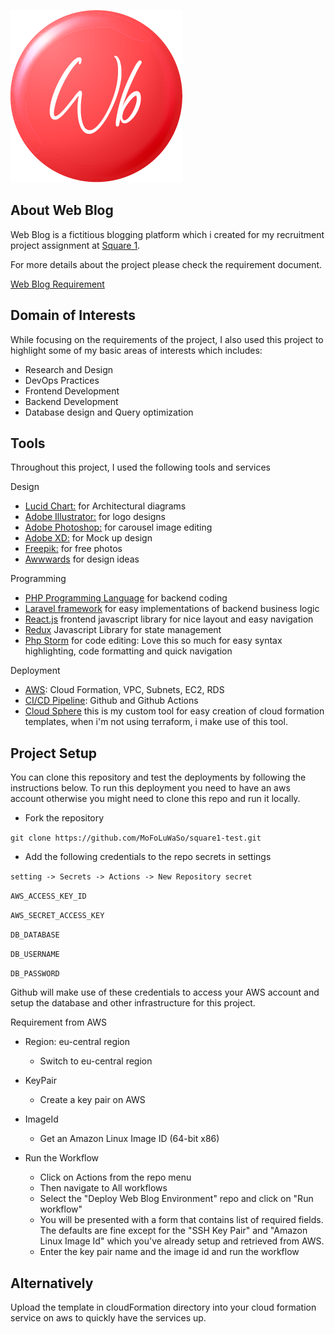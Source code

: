 ![Web Blog logo](./public/images//logo/webblog_logo.png "Web Blog logo")
## About Web Blog

Web Blog is a fictitious blogging platform which i created for my recruitment project assignment at [Square 1](https://square1.io/).

For more details about the project please check the requirement document.

[Web Blog Requirement](https://github.com/MoFoLuWaSo/square1-test/blob/master/Square1-WebBlog%20Requirements%20Document.pdf)

## Domain of Interests
While focusing on the requirements of the project, I also used this project to highlight some of my basic areas of interests which includes:

- Research and Design
- DevOps Practices
- Frontend Development
- Backend Development
- Database design and Query optimization

## Tools

Throughout this project, I used the following tools and services

Design
- [Lucid Chart:](https://www.lucidchart.com/) for Architectural diagrams
- [Adobe Illustrator:](https://www.adobe.com/products/illustrator.html) for logo designs
- [Adobe Photoshop:](https://www.adobe.com/products/photoshop.html) for carousel image editing 
- [Adobe XD:](https://www.adobe.com/products/xd.html) for Mock up design
- [Freepik:](https://www.freepik.com) for free photos
- [Awwwards](https://www.awwwards.com) for design ideas

Programming
- [PHP Programming Language](https://php.net) for backend coding 
- [Laravel framework](https://laravel.com) for easy implementations of backend business logic
- [React.js](https://reactjs.org/) frontend javascript library for nice layout and easy navigation
- [Redux](https://redux.js.org/) Javascript Library for state management
- [Php Storm](https://www.jetbrains.com/phpstorm) for code editing: Love this so much for easy syntax highlighting, code formatting and quick navigation

Deployment 
- [AWS](https://aws.amazon.com): Cloud Formation, VPC, Subnets, EC2, RDS
- [CI/CD Pipeline](https://github.com): Github and Github Actions
- [Cloud Sphere](https://github.com/MoFoLuWaSo/CloudSphere) this is my custom tool for easy creation of cloud formation templates, when i'm not using terraform, i make use of this tool.


 ## Project Setup 
 
 You can clone this repository and test the deployments by following the instructions below.
 To run this deployment you need to have an aws account otherwise you might need to clone this
 repo and run it locally.
 
- Fork the repository 

`git clone https://github.com/MoFoLuWaSo/square1-test.git`

- Add the following credentials to the repo secrets in settings

`setting -> Secrets -> Actions -> New Repository secret`

`AWS_ACCESS_KEY_ID`

`AWS_SECRET_ACCESS_KEY`

`DB_DATABASE`

`DB_USERNAME`

`DB_PASSWORD`

 Github will make use of these credentials to access your AWS account and setup the database and other infrastructure for this project.
 
 Requirement from AWS
 - Region: eu-central region
    - Switch to eu-central region
 - KeyPair 
    - Create a key pair on AWS 
 - ImageId
    - Get an Amazon Linux Image ID (64-bit x86)
 
 - Run the Workflow
    - Click on Actions from the repo menu
    - Then navigate to All workflows
    - Select the "Deploy Web Blog Environment" repo and click on "Run workflow"
    - You will be presented with a form that contains list of required fields. The defaults are fine except for the "SSH Key Pair" and "Amazon Linux Image Id" which you've already setup and retrieved from AWS.
    - Enter the key pair name and the image id and run the workflow
    
  ## Alternatively
  Upload the template in cloudFormation directory into your cloud formation service on aws to quickly have the services up.
